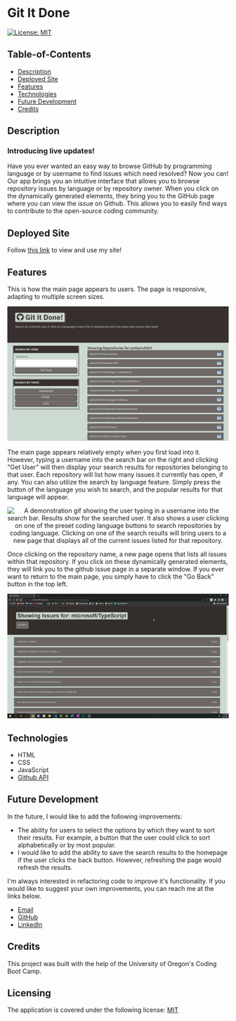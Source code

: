 # Git It Done

[![License: MIT](https://img.shields.io/badge/License-MIT-yellow.svg)](https://opensource.org/licenses/MIT)

## Table-of-Contents

- [Description](#description)
- [Deployed Site](#deployed-site)
- [Features](#features)
- [Technologies](#technologies)
- [Future Development](#future-development)
- [Credits](#credits)

## Description

### Introducing live updates!

Have you ever wanted an easy way to browse GitHub by programming language or by username to find issues which need resolved? Now you can! Our app brings you an intuitive interface that allows you to browse repository issues by language or by repository owner. When you click on the dynamically generated elements, they bring you to the GitHub page where you can view the issue on Github. This allows you to easily find ways to contribute to the open-source coding community.

## Deployed Site

Follow [this link](https://ashlynn4567.github.io/Git-It-Done/) to view and use my site!

## Features

This is how the main page appears to users. The page is responsive, adapting to multiple screen sizes.

<p align="center">
<img alt="Screenshot of the Git it Done homepage, displaying a search bar to the left-hand side where users can search by username or programming language. The main portion of the page shows search results, displaying github repositories that match the search parameters." src="./assets/images/git-it-done-screenshot.jpg"/>
</p>

The main page appears relatively empty when you first load into it. However, typing a username into the search bar on the right and clicking "Get User" will then display your search results for repositories belonging to that user. Each repository will list how many issues it currently has open, if any. You can also utilize the search by language feature. Simply press the button of the language you wish to search, and the popular results for that language will appear.

<p align="center">
<img alt="A demonstration gif showing the user typing in a username into the search bar. Results show for the searched user. It also shows a user clicking on one of the preset coding language buttons to search repositories by coding language. Clicking on one of the search results will bring users to a new page that displays all of the current issues listed for that repository. " src="./assets/images/git-it-done-demo.gif"/>
</p>

Once clicking on the repository name, a new page opens that lists all issues within that repository. If you click on these dynamically generated elements, they will link you to the github issue page in a separate window. If you ever want to return to the main page, you simply have to click the "Go Back" button in the top left.

<p align="center">
<img alt="A demonstration gif showing that users can click on the github issue listed to be redirected to the github issues page. " src="./assets/images/git-it-done-demo-2.gif"/>
</p>

## Technologies

- HTML
- CSS
- JavaScript
- [Github API](https://docs.github.com/en/rest)

## Future Development

In the future, I would like to add the following improvements:

- The ability for users to select the options by which they want to sort their results. For example, a button that the user could click to sort alphabetically or by most popular.
- I would like to add the ability to save the search results to the homepage if the user clicks the back button. However, refreshing the page would refresh the results.

I'm always interested in refactoring code to improve it's functionality. If you would like to suggest your own improvements, you can reach me at the links below.

- <a href="mailto:ashleylynnsmith.dev@gmail.com">Email</a>
- <a href="https://github.com/ashlynn4567">GitHub</a>
- <a href="https://www.linkedin.com/in/ashley-lynn-smith/">LinkedIn</a>

## Credits

This project was built with the help of the University of Oregon's Coding Boot Camp.

## Licensing

The application is covered under the following license: [MIT](https://opensource.org/licenses/MIT)
